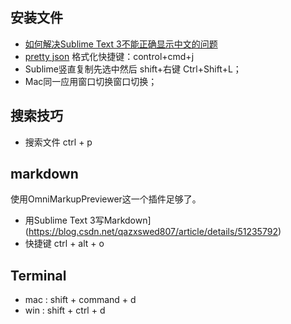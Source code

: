 ## 安装文件
* [如何解决Sublime Text 3不能正确显示中文的问题](https://segmentfault.com/a/1190000002461891)
* [pretty json](http://blog.csdn.net/alexyanglei/article/details/62039970) 格式化快捷键：control+cmd+j
* Sublime竖直复制先选中然后 shift+右键    Ctrl+Shift+L；
* Mac同一应用窗口切换窗口切换；

## 搜索技巧
* 搜索文件 ctrl + p

## markdown
使用OmniMarkupPreviewer这一个插件足够了。
* 用Sublime Text 3写Markdown](https://blog.csdn.net/qazxswed807/article/details/51235792)
* 快捷键 ctrl + alt + o

## Terminal
* mac : shift + command + d 
* win : shift + ctrl    + d 